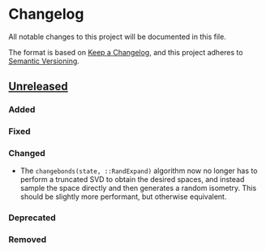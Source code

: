 # Changelog

All notable changes to this project will be documented in this file.

The format is based on [Keep a Changelog](https://keepachangelog.com/en/1.1.0/),
and this project adheres to [Semantic Versioning](https://semver.org/spec/v2.0.0.html).

## [Unreleased]

### Added

### Fixed

### Changed

- The `changebonds(state, ::RandExpand)` algorithm now no longer has to perform a
  truncated SVD to obtain the desired spaces, and instead sample the space directly
  and then generates a random isometry. This should be slightly more performant, but
  otherwise equivalent.

### Deprecated

### Removed

[unreleased]: https://github.com/quantumkithub/pepskit.jl/compare/v0.13.8...HEAD
